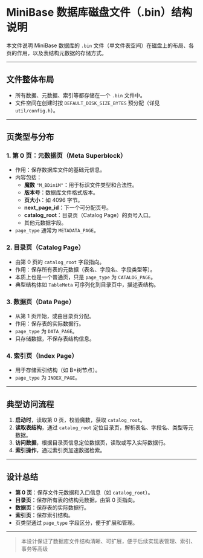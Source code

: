 # MiniBase 数据库磁盘文件（.bin）结构说明

本文件说明 MiniBase 数据库的 `.bin` 文件（单文件表空间）在磁盘上的布局、各页的作用，以及表结构元数据的存储方式。

---

## 文件整体布局

- 所有数据、元数据、索引等都存储在一个 `.bin` 文件中。
- 文件空间在创建时按 `DEFAULT_DISK_SIZE_BYTES` 预分配（详见 `util/config.h`）。

---

## 页类型与分布

### 1. 第 0 页：元数据页（Meta Superblock）

- 作用：保存数据库文件的基础元信息。
- 内容包括：
  - **魔数** `"M_BDiniM"`：用于标识文件类型和合法性。
  - **版本号**：数据库文件格式版本。
  - **页大小**：如 4096 字节。
  - **next_page_id**：下一个可分配页号。
  - **catalog_root**：目录页（Catalog Page）的页号入口。
  - 其他元数据字段。
- `page_type` 通常为 `METADATA_PAGE`。

### 2. 目录页（Catalog Page）

- 由第 0 页的 `catalog_root` 字段指向。
- 作用：保存所有表的元数据（表名、字段名、字段类型等）。
- 本质上也是一个普通页，只是 `page_type` 为 `CATALOG_PAGE`。
- 典型结构体如 `TableMeta` 可序列化到目录页中，描述表结构。

### 3. 数据页（Data Page）

- 从第 1 页开始，或由目录页分配。
- 作用：保存表的实际数据行。
- `page_type` 为 `DATA_PAGE`。
- 只存储数据，不保存表结构信息。

### 4. 索引页（Index Page）

- 用于存储索引结构（如 B+树节点）。
- `page_type` 为 `INDEX_PAGE`。

---

## 典型访问流程

1. **启动时**，读取第 0 页，校验魔数，获取 `catalog_root`。
2. **读取表结构**，通过 `catalog_root` 定位目录页，解析表名、字段名、类型等元数据。
3. **访问数据**，根据目录页信息定位数据页，读取或写入实际数据行。
4. **索引操作**，通过索引页加速数据检索。

---

## 设计总结

- **第 0 页**：保存文件元数据和入口信息（如 `catalog_root`）。
- **目录页**：保存所有表的结构元数据，由第 0 页指向。
- **数据页**：保存表的实际数据行。
- **索引页**：保存索引结构。
- 页类型通过 `page_type` 字段区分，便于扩展和管理。

---

> 本设计保证了数据库文件结构清晰、可扩展，便于后续实现表管理、索引、事务等高级